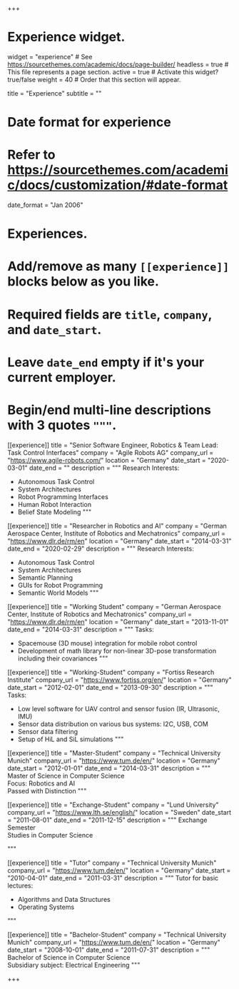 +++
# Experience widget.
widget = "experience"  # See https://sourcethemes.com/academic/docs/page-builder/
headless = true  # This file represents a page section.
active = true  # Activate this widget? true/false
weight = 40  # Order that this section will appear.

title = "Experience"
subtitle = ""

# Date format for experience
#   Refer to https://sourcethemes.com/academic/docs/customization/#date-format
date_format = "Jan 2006"

# Experiences.
#   Add/remove as many `[[experience]]` blocks below as you like.
#   Required fields are `title`, `company`, and `date_start`.
#   Leave `date_end` empty if it's your current employer.
#   Begin/end multi-line descriptions with 3 quotes `"""`.

[[experience]]
  title = "Senior Software Engineer, Robotics & Team Lead: Task Control Interfaces"
  company = "Agile Robots AG"
  company_url = "https://www.agile-robots.com/"
  location = "Germany"
  date_start = "2020-03-01"
  date_end = ""
  description = """
  Research Interests:
  
  * Autonomous Task Control
  * System Architectures
  * Robot Programming Interfaces
  * Human Robot Interaction
  * Belief State Modeling
  """

[[experience]]
  title = "Researcher in Robotics and AI"
  company = "German Aerospace Center, Institute of Robotics and Mechatronics"
  company_url = "https://www.dlr.de/rm/en"
  location = "Germany"
  date_start = "2014-03-31"
  date_end = "2020-02-29"
  description = """
  Research Interests:
  
  * Autonomous Task Control
  * System Architectures
  * Semantic Planning
  * GUIs for Robot Programming
  * Semantic World Models
  """

[[experience]]
  title = "Working Student"
  company = "German Aerospace Center, Institute of Robotics and Mechatronics"
  company_url = "https://www.dlr.de/rm/en"
  location = "Germany"
  date_start = "2013-11-01"
  date_end = "2014-03-31"
  description = """
  Tasks:
  
  * Spacemouse (3D mouse) integration for mobile robot control
  * Development of math library for non-linear 3D-pose transformation including their covariances
  """

[[experience]]
  title = "Working-Student"
  company = "Fortiss Research Institute"
  company_url = "https://www.fortiss.org/en/"
  location = "Germany"
  date_start = "2012-02-01"
  date_end = "2013-09-30"
  description = """
  Tasks:
  
  * Low level software for UAV control and sensor fusion (IR, Ultrasonic, IMU)
  * Sensor data distribution on various bus systems: I2C, USB, COM
  * Sensor data filtering
  * Setup of HiL and SiL simulations
  """

[[experience]]
  title = "Master-Student"
  company = "Technical University Munich"
  company_url = "https://www.tum.de/en/"
  location = "Germany"
  date_start = "2012-01-01"
  date_end = "2014-03-31"
  description = """
  Master of Science in Computer Science
  <br>
  Focus: Robotics and AI
  <br>
  Passed with Distinction
  """
  
[[experience]]
  title = "Exchange-Student"
  company = "Lund University"
  company_url = "https://www.lth.se/english/"
  location = "Sweden"
  date_start = "2011-08-01"
  date_end = "2011-12-15"
  description = """
  Exchange Semester
  <br>
  Studies in Computer Science
  
  """

[[experience]]
  title = "Tutor"
  company = "Technical University Munich"
  company_url = "https://www.tum.de/en/"
  location = "Germany"
  date_start = "2010-04-01"
  date_end = "2011-03-31"
  description = """
  Tutor for basic lectures:
  
  * Algorithms and Data Structures
  * Operating Systems
  
  """

[[experience]]
  title = "Bachelor-Student"
  company = "Technical University Munich"
  company_url = "https://www.tum.de/en/"
  location = "Germany"
  date_start = "2008-10-01"
  date_end = "2011-07-31"
  description = """
  Bachelor of Science in Computer Science
  <br>
  Subsidiary subject: Electrical Engineering
  """
  
+++
